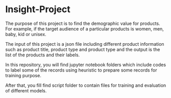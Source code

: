 # Insight-Project


The purpose of this project is to find the demographic value for products. 
For example, if the target audience of a particular products is women, men, baby, kid or unisex.

The input of this project is a json file including different product information such as product title, product type 
and product type and the output is the list of the products and their labels.

In this repository, you will find jupyter notebook folders which include codes to label some of the records using heuristic to prepare some records
for training purpose.

After that, you fill find script folder to contain files for training and evaluation of different models.